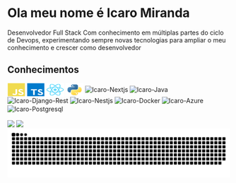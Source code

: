 



# Ola meu nome é Icaro Miranda  
Desenvolvedor Full Stack Com conhecimento em múltiplas partes do ciclo de Devops, experimentando sempre novas tecnologias para ampliar o meu conhecimento e crescer como desenvolvedor 




<h2>Conhecimentos </h2>

<div style="display: inline_block ;"> 
  <img align="center" alt="Icaro-Js" height="30" width="40" src="https://raw.githubusercontent.com/devicons/devicon/master/icons/javascript/javascript-plain.svg">
  <img align="center" alt="Icaro-Ts" height="30" width="40" src="https://raw.githubusercontent.com/devicons/devicon/master/icons/typescript/typescript-plain.svg">
  <img align="center" alt="Icaro-React" height="30" width="40" src="https://raw.githubusercontent.com/devicons/devicon/master/icons/react/react-original.svg">
  <img align="center" alt="Icaro-Python" height="30" width="40" src="https://raw.githubusercontent.com/devicons/devicon/master/icons/python/python-original.svg">
  <img align="center" alt="Icaro-Nextjs" height="30" width="40" src="https://cdn.jsdelivr.net/gh/devicons/devicon@latest/icons/nextjs/nextjs-original.svg" />
  <img align="center" alt="Icaro-Java" height="30" width="40" src="https://cdn.jsdelivr.net/gh/devicons/devicon@latest/icons/java/java-original.svg" />
  <img align="center" alt="Icaro-Django-Rest" height="30" width="40"  src="https://cdn.jsdelivr.net/gh/devicons/devicon@latest/icons/djangorest/djangorest-original.svg" />
  <img align="center" alt="Icaro-Nestjs" height="30" width="40" src="https://cdn.jsdelivr.net/gh/devicons/devicon@latest/icons/nestjs/nestjs-original.svg" />
  <img align="center" alt="Icaro-Docker" height="30" width="40"  src="https://cdn.jsdelivr.net/gh/devicons/devicon@latest/icons/docker/docker-original-wordmark.svg" />
  <img align="center" alt="Icaro-Azure" height="30" width="40"  src="https://cdn.jsdelivr.net/gh/devicons/devicon@latest/icons/azure/azure-original.svg" />
  <img align="center" alt="Icaro-Postgresql" height="30" width="40"  src="https://cdn.jsdelivr.net/gh/devicons/devicon@latest/icons/postgresql/postgresql-original.svg" />
                  
</div> <br/>


         

<div> 
  <a href = "mailto:icaromirandajustino@gmail.com"><img src="https://img.shields.io/badge/-Gmail-%23333?style=for-the-badge&logo=gmail&logoColor=white" target="_blank"></a>
  <a href="https://www.linkedin.com/in/icaro-justino" target="_blank"><img src="https://img.shields.io/badge/-LinkedIn-%230077B5?style=for-the-badge&logo=linkedin&logoColor=white" target="_blank"></a> 
</div>


<picture>
  <source media="(prefers-color-scheme: dark)" srcset="https://raw.githubusercontent.com/IcaroJustino/IcaroJustino/be26f18e24c41ee653f099f81682054c644ebc0b/github-contribution-grid-snake-dark.svg" />
  <source media="(prefers-color-scheme: light)" srcset="github-snake.svg" />
  <img alt="github-snake" src="https://raw.githubusercontent.com/IcaroJustino/IcaroJustino/be26f18e24c41ee653f099f81682054c644ebc0b/github-contribution-grid-snake-dark.svg" />
</picture>

